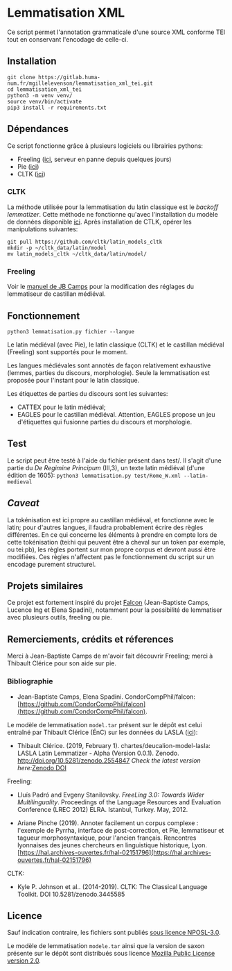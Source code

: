 # Lemmatisation XML


Ce script permet l'annotation grammaticale d'une source XML conforme TEI tout en conservant l'encodage de celle-ci.

## Installation

```
git clone https://gitlab.huma-num.fr/mgillelevenson/lemmatisation_xml_tei.git
cd lemmatisation_xml_tei
python3 -m venv venv/
source venv/bin/activate
pip3 install -r requirements.txt
```

## Dépendances

Ce script fonctionne grâce à plusieurs logiciels ou librairies pythons: 
- Freeling ([ici](http://nlp.lsi.upc.edu/freeling/), serveur en panne depuis quelques jours)
- Pie ([ici](https://pypi.org/project/nlp-pie/))
- CLTK ([ici](https://pypi.org/project/cltk/))

### CLTK

La méthode utilisée pour la lemmatisation du latin classique est le *backoff lemmatizer*. Cette méthode ne fonctionne qu'avec l'installation du modèle de données disponible [ici](https://github.com/cltk/latin_models_cltk). Après installation de CTLK, opérer les manipulations suivantes:

```
git pull https://github.com/cltk/latin_models_cltk
mkdir -p ~/cltk_data/latin/model
mv latin_models_cltk ~/cltk_data/latin/model/
```

### Freeling


Voir le [manuel de JB Camps](https://github.com/CondorCompPhil/falcon#freeling-installation-for-this-pipeline) pour la modification des réglages
du lemmatiseur de castillan médiéval. 


## Fonctionnement

`python3 lemmatisation.py fichier --langue`

Le latin médiéval (avec Pie), le latin classique (CLTK) et le castillan médiéval (Freeling) sont supportés pour le moment. 

Les langues médiévales sont annotés de façon relativement exhaustive (lemmes, parties du discours, morphologie). Seule la lemmatisation est proposée pour l'instant pour le latin classique. 

Les étiquettes de parties du discours sont les suivantes: 
- CATTEX pour le latin médiéval;
- EAGLES pour le castillan médiéval. Attention, EAGLES propose un jeu d'étiquettes qui fusionne parties du discours et morphologie. 



## Test
Le script peut être testé à l'aide du fichier présent dans test/. Il s'agit d'une partie du *De Regimine Principum* (III,3), un texte latin médiéval (d'une édition de 
1605):
`python3 lemmatisation.py test/Rome_W.xml --latin-medieval` 

## *Caveat*

La tokénisation est ici propre au castillan médiéval, et fonctionne avec le latin; pour d'autres langues, il faudra probablement 
écrire des règles différentes. En ce qui concerne les éléments à prendre en compte lors de cette tokénisation (tei:hi qui peuvent être à cheval sur un token par exemple, ou tei:pb), les règles portent
sur mon propre corpus et devront aussi être modifiées. Ces règles n'affectent pas le fonctionnement du script sur
un encodage purement structurel.

## Projets similaires
Ce projet est fortement inspiré du projet [Falcon](https://github.com/CondorCompPhil/falcon) (Jean-Baptiste Camps, Lucence Ing et Elena Spadini), notamment pour la possibilité
de lemmatiser avec plusieurs outils, freeling ou pie. 


## Remerciements, crédits et réferences
Merci à Jean-Baptiste Camps de m'avoir fait découvrir Freeling; merci à Thibault Clérice pour son aide sur pie. 

### Bibliographie


* Jean-Baptiste Camps, Elena Spadini. CondorCompPhil/falcon: [https://github.com/CondorCompPhil/falcon](https://github.com/CondorCompPhil/falcon).


Le modèle de lemmatisation `model.tar` présent sur le dépôt est celui entraîné par Thibault Clérice (ÉnC) sur les données du LASLA
([ici](https://github.com/chartes/deucalion-model-lasla)):
*   Thibault Clérice. (2019, February 1). chartes/deucalion-model-lasla: LASLA Latin Lemmatizer - Alpha (Version 0.0.1). 
Zenodo. http://doi.org/10.5281/zenodo.2554847 _Check the latest version here:_[Zenodo DOI](https://doi.org/10.5281/zenodo.2554846)

Freeling:
* Lluís Padró and Evgeny Stanilovsky. *FreeLing 3.0: Towards Wider Multilinguality*. Proceedings of the Language Resources and Evaluation Conference (LREC 2012) ELRA. Istanbul, Turkey. May, 2012.


* Ariane Pinche (2019). Annoter facilement un corpus complexe : l'exemple de Pyrrha, interface de post-correction, et Pie, 
lemmatiseur et tagueur morphosyntaxique, pour l'ancien français. Rencontres lyonnaises des jeunes chercheurs en linguistique historique, Lyon. 
[https://hal.archives-ouvertes.fr/hal-02151796](https://hal.archives-ouvertes.fr/hal-02151796)

CLTK:
* Kyle P. Johnson et al.. (2014-2019). CLTK: The Classical Language Toolkit. DOI 10.5281/zenodo.3445585

## Licence

Sauf indication contraire, les fichiers sont publiés [sous licence NPOSL-3.0](https://opensource.org/licenses/NPOSL-3.0). 

Le modèle de lemmatisation `modele.tar` ainsi que la version de saxon présente sur le dépôt sont distribués sous licence
 [Mozilla Public License version 2.0](https://www.mozilla.org/en-US/MPL/2.0/).
